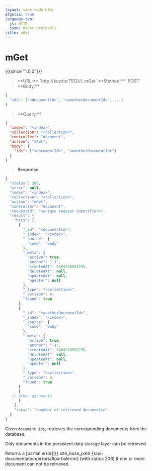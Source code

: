 ```yaml
---
layout: side-code.html
algolia: true
language-tab:
  js: HTTP
  json: Other protocols
title: mGet
---
```


# mGet

{{{since "1.0.0"}}}

<blockquote class="js">
<p>
**URL:** `http://kuzzle:7512/<index>/<collection>/_mGet`  
**Method:** `POST`  
**Body:**
</p>
</blockquote>


```js
{
  "ids": ["<documentId>", "<anotherDocumentId>", ...]
}
```


<blockquote class="json">
<p>
**Query:**
</p>
</blockquote>


```json
{
  "index": "<index>",
  "collection": "<collection>",
  "controller": "document",
  "action": "mGet",
  "body": {
    "ids": ["<documentId>", "<anotherDocumentId>"]
  }
}
```

>**Response**

```javascript
{
  "status": 200,
  "error": null,
  "index": "<index>",
  "collection": "<collection>",
  "action": "mGet",
  "controller": "document",
  "requestId": "<unique request identifier>",
  "result": {
    "hits": [
      {
        "_id": "<documentId>",
        "_index": "<index>",
        "_source": {
          "some": "body"
        },
        "_meta": {
          "active": true,
          "author": "-1",
          "createdAt": 1484226562795,
          "deletedAt": null,
          "updatedAt": null,
          "updater": null
        },
        "_type": "<collection>",
        "_version": 4,
        "found": true
      },
      {
        "_id": "<anotherDocumentId>",
        "_index": "<index>",
        "_source": {
          "some": "body"
        },
        "_meta": {
          "active": true,
          "author": "-1",
          "createdAt": 1484226562795,
          "deletedAt": null,
          "updatedAt": null,
          "updater": null
        },
        "_type": "<collection>",
        "_version": 4,
        "found": true
      }
      {
   // Other documents
      }
    ],
    "total": "<number of retrieved documents>"
  }
}
```

Given `document ids`, retrieves the corresponding documents from the database.

Only documents in the persistent data storage layer can be retrieved.

Returns a [partial error]({{ site_base_path }}api-documentation/errors/#partialerror) (with status 206) if one or more document can not be retrieved.
